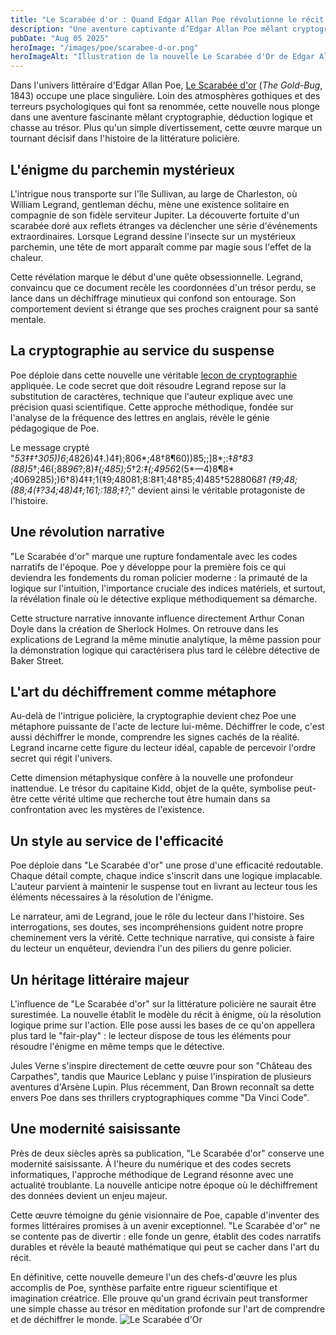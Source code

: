 ```yaml
---
title: "Le Scarabée d'or : Quand Edgar Allan Poe révolutionne le récit policier"
description: "Une aventure captivante d’Edgar Allan Poe mêlant cryptographie, logique et chasse au trésor, loin de ses récits gothiques habituels."
pubDate: "Aug 05 2025"
heroImage: "/images/poe/scarabee-d-or.png"
heroImageAlt: "Illustration de la nouvelle Le Scarabée d'Or de Edgar Allan Poe"
---
```




Dans l'univers littéraire d'Edgar Allan Poe, [Le Scarabée d'or](https://fr.wikipedia.org/wiki/Le_Scarab%C3%A9e_d%27or) (*The Gold-Bug*, 1843) occupe une place singulière. Loin des atmosphères gothiques et des terreurs psychologiques qui font sa renommée, cette nouvelle nous plonge dans une aventure fascinante mêlant cryptographie, déduction logique et chasse au trésor. Plus qu'un simple divertissement, cette œuvre marque un tournant décisif dans l'histoire de la littérature policière.

## L'énigme du parchemin mystérieux

L'intrigue nous transporte sur l'île Sullivan, au large de Charleston, où William Legrand, gentleman déchu, mène une existence solitaire en compagnie de son fidèle serviteur Jupiter. La découverte fortuite d'un scarabée doré aux reflets étranges va déclencher une série d'événements extraordinaires. Lorsque Legrand dessine l'insecte sur un mystérieux parchemin, une tête de mort apparaît comme par magie sous l'effet de la chaleur.

Cette révélation marque le début d'une quête obsessionnelle. Legrand, convaincu que ce document recèle les coordonnées d'un trésor perdu, se lance dans un déchiffrage minutieux qui confond son entourage. Son comportement devient si étrange que ses proches craignent pour sa santé mentale.

## La cryptographie au service du suspense

Poe déploie dans cette nouvelle une véritable [leçon de cryptographie](/le-dechiffrement-du-code-du-scarabee-d-or-l-art-de-la-cryptanalyse-selon-legrand) appliquée. Le code secret que doit résoudre Legrand repose sur la substitution de caractères, technique que l'auteur explique avec une précision quasi scientifique. Cette approche méthodique, fondée sur l'analyse de la fréquence des lettres en anglais, révèle le génie pédagogique de Poe.

Le message crypté "*53‡‡†305))6*;4826)4‡.)4‡);806*;48†8¶60))85;;]8*;:‡*8†83 (88)5*†;46(;88*96*?;8)*‡(;485);5*†2:*‡(;4956*2(5*—4)8¶8* ;4069285);)6†8)4‡‡;1(‡9;48081;8:8‡1;48†85;4)485†528806*81 (‡9;48;(88;4(‡?34;48)4‡;161;:188;‡?;*" devient ainsi le véritable protagoniste de l'histoire.

## Une révolution narrative

"Le Scarabée d'or" marque une rupture fondamentale avec les codes narratifs de l'époque. Poe y développe pour la première fois ce qui deviendra les fondements du roman policier moderne : la primauté de la logique sur l'intuition, l'importance cruciale des indices matériels, et surtout, la révélation finale où le détective explique méthodiquement sa démarche.

Cette structure narrative innovante influence directement Arthur Conan Doyle dans la création de Sherlock Holmes. On retrouve dans les explications de Legrand la même minutie analytique, la même passion pour la démonstration logique qui caractérisera plus tard le célèbre détective de Baker Street.

## L'art du déchiffrement comme métaphore

Au-delà de l'intrigue policière, la cryptographie devient chez Poe une métaphore puissante de l'acte de lecture lui-même. Déchiffrer le code, c'est aussi déchiffrer le monde, comprendre les signes cachés de la réalité. Legrand incarne cette figure du lecteur idéal, capable de percevoir l'ordre secret qui régit l'univers.

Cette dimension métaphysique confère à la nouvelle une profondeur inattendue. Le trésor du capitaine Kidd, objet de la quête, symbolise peut-être cette vérité ultime que recherche tout être humain dans sa confrontation avec les mystères de l'existence.

## Un style au service de l'efficacité

Poe déploie dans "Le Scarabée d'or" une prose d'une efficacité redoutable. Chaque détail compte, chaque indice s'inscrit dans une logique implacable. L'auteur parvient à maintenir le suspense tout en livrant au lecteur tous les éléments nécessaires à la résolution de l'énigme.

Le narrateur, ami de Legrand, joue le rôle du lecteur dans l'histoire. Ses interrogations, ses doutes, ses incompréhensions guident notre propre cheminement vers la vérité. Cette technique narrative, qui consiste à faire du lecteur un enquêteur, deviendra l'un des piliers du genre policier.

## Un héritage littéraire majeur

L'influence de "Le Scarabée d'or" sur la littérature policière ne saurait être surestimée. La nouvelle établit le modèle du récit à énigme, où la résolution logique prime sur l'action. Elle pose aussi les bases de ce qu'on appellera plus tard le "fair-play" : le lecteur dispose de tous les éléments pour résoudre l'énigme en même temps que le détective.

Jules Verne s'inspire directement de cette œuvre pour son "Château des Carpathes", tandis que Maurice Leblanc y puise l'inspiration de plusieurs aventures d'Arsène Lupin. Plus récemment, Dan Brown reconnaît sa dette envers Poe dans ses thrillers cryptographiques comme "Da Vinci Code".

## Une modernité saisissante

Près de deux siècles après sa publication, "Le Scarabée d'or" conserve une modernité saisissante. À l'heure du numérique et des codes secrets informatiques, l'approche méthodique de Legrand résonne avec une actualité troublante. La nouvelle anticipe notre époque où le déchiffrement des données devient un enjeu majeur.

Cette œuvre témoigne du génie visionnaire de Poe, capable d'inventer des formes littéraires promises à un avenir exceptionnel. "Le Scarabée d'or" ne se contente pas de divertir : elle fonde un genre, établit des codes narratifs durables et révèle la beauté mathématique qui peut se cacher dans l'art du récit.

En définitive, cette nouvelle demeure l'un des chefs-d'œuvre les plus accomplis de Poe, synthèse parfaite entre rigueur scientifique et imagination créatrice. Elle prouve qu'un grand écrivain peut transformer une simple chasse au trésor en méditation profonde sur l'art de comprendre et de déchiffrer le monde.
![Le Scarabée d'Or](/images/poe/scarabee-d-or.png)
